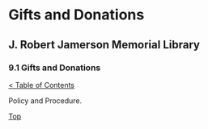 [0]: ../README.md
[9.1]: gifts-and-donations.md

# Gifts and Donations
## J. Robert Jamerson Memorial Library
### 9.1 Gifts and Donations
[< Table of Contents][0]

Policy and Procedure.

[Top][9.1]
